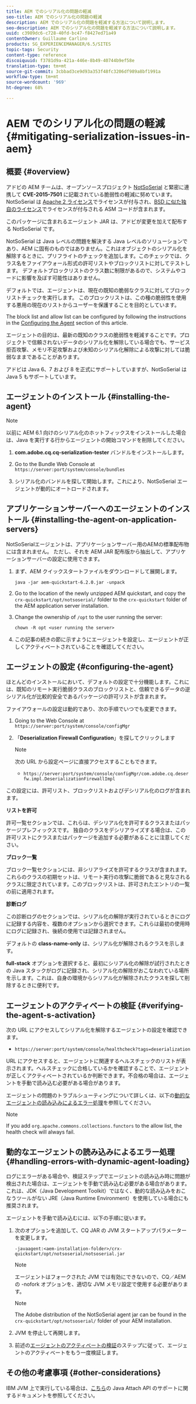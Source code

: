 ```yaml
---
title: AEM でのシリアル化の問題の軽減
seo-title: AEM でのシリアル化の問題の軽減
description: AEM でのシリアル化の問題を軽減する方法について説明します。
seo-description: AEM でのシリアル化の問題を軽減する方法について説明します。
uuid: c3989dc6-c728-40fd-bc47-f8427ed71a49
contentOwner: Guillaume Carlino
products: SG_EXPERIENCEMANAGER/6.5/SITES
topic-tags: Security
content-type: reference
discoiquuid: f3781d9a-421a-446e-8b49-40744b9ef58e
translation-type: tm+mt
source-git-commit: 3cbbad3ce9d93a353f48fc3206df989a8bf1991a
workflow-type: tm+mt
source-wordcount: '969'
ht-degree: 68%

---
```



# AEM でのシリアル化の問題の軽減{#mitigating-serialization-issues-in-aem}

## 概要 {#overview}

 アドビの AEM チームは、オープンソースプロジェクト [NotSoSerial](https://github.com/kantega/notsoserial) と緊密に連携して **CVE-2015-7501** に記載されている脆弱性の軽減に努めています。NotSoSerial は [Apache 2 ライセンス](https://www.apache.org/licenses/LICENSE-2.0)でライセンスが付与され、[BSD に似た独自のライセンス](https://asm.ow2.org/license.html)でライセンスが付与される ASM コードが含まれます。

このパッケージに含まれるエージェント JAR は、アドビが変更を加えて配布する NotSoSerial です。

  NotSoSerial は Java レベルの問題を解決する Java レベルのソリューションであり、AEM に固有のものではありません。これはオブジェクトのシリアル化を解除するときに、プリフライトのチェックを追加します。このチェックでは、クラス名をファイアウォール形式の許可リストやブロックリストに対してテストします。 デフォルトブロックリストのクラス数に制限があるので、システムやコードに影響を及ぼす可能性はありません。

デフォルトでは、エージェントは、現在の既知の脆弱なクラスに対してブロックリストチェックを実行します。 このブロックリストは、この種の脆弱性を使用する悪用の現在のリストからユーザーを保護することを目的としています。

The block list and allow list can be configured by following the instructions in the [Configuring the Agent](/help/sites-administering/mitigating-serialization-issues.md#configuring-the-agent) section of this article.

エージェントの目的は、最新の既知のクラスの脆弱性を軽減することです。プロジェクトで信頼されないデータのシリアル化を解除している場合でも、サービス拒否攻撃、メモリ不足攻撃および未知のシリアル化解除による攻撃に対しては脆弱なままであることがあります。

  アドビは Java 6、7 および 8 を正式にサポートしていますが、NotSoSerial は Java 5 もサポートしています。

## エージェントのインストール {#installing-the-agent}

>[!NOTE]
>
>以前に AEM 6.1 向けのシリアル化のホットフィックスをインストールした場合は、Java を実行する行からエージェントの開始コマンドを削除してください。

1. **com.adobe.cq.cq-serialization-tester** バンドルをインストールします。

1. Go to the Bundle Web Console at `https://server:port/system/console/bundles`
1. シリアル化のバンドルを探して開始します。これにより、NotSoSerial エージェントが動的にオートロードされます。

## アプリケーションサーバーへのエージェントのインストール {#installing-the-agent-on-application-servers}

NotSoSerialエージェントは、アプリケーションサーバー用のAEMの標準配布物には含まれません。 ただし、それを AEM JAR 配布版から抽出して、アプリケーションサーバーの設定に使用できます。

1. まず、AEM クイックスタートファイルをダウンロードして展開します。

   ```shell
   java -jar aem-quickstart-6.2.0.jar -unpack
   ```

1. Go to the location of the newly unzipped AEM quickstart, and copy the `crx-quickstart/opt/notsoserial/` folder to the `crx-quickstart` folder of the AEM application server installation.

1. Change the ownership of `/opt` to the user running the server:

   ```shell
   chown -R opt <user running the server>
   ```

1. この記事の続きの節に示すようにエージェントを設定し、エージェントが正しくアクティベートされていることを確認してください。

## エージェントの設定 {#configuring-the-agent}

ほとんどのインストールにおいて、デフォルトの設定で十分機能します。これには、既知のリモート実行脆弱クラスのブロックリストと、信頼できるデータの逆シリアル化が比較的安全であるパッケージの許可リストが含まれます。

   ファイアウォールの設定は動的であり、次の手順でいつでも変更できます。

1. Going to the Web Console at `https://server:port/system/console/configMgr`
1. 「**Deserialization Firewall Configuration**」を探してクリックします

   >[!NOTE]
   >
   >次の URL から設定ページに直接アクセスすることもできます。
   >
   >* `https://server:port/system/console/configMgr/com.adobe.cq.deserfw.impl.DeserializationFirewallImpl`


この設定には、許可リスト、ブロックリストおよびデシリアル化のログが含まれます。

**リストを許可**

許可一覧セクションでは、これらは、デシリアル化を許可するクラスまたはパッケージプレフィックスです。 独自のクラスをデシリアライズする場合は、この許可リストにクラスまたはパッケージを追加する必要があることに注意してください。

**ブロック一覧**

ブロック一覧セクションには、非シリアライズを許可するクラスが含まれます。 これらのクラスの初期セットは、リモート実行の攻撃に脆弱であると見なされるクラスに限定されています。このブロックリストは、許可されたエントリの一覧の前に適用されます。

**診断ログ**

 この診断ログのセクションでは、シリアル化の解除が実行されているときにログに記録する内容を、複数のオプションから選択できます。これらは最初の使用時にログに記録され、後続の使用では記録されません。

  デフォルトの **class-name-only** は、シリアル化が解除されるクラスを示します。

**full-stack** オプションを選択すると、最初にシリアル化の解除が試行されたときの Java スタックがログに記録され、シリアル化の解除がおこなわれている場所を示します。これは、自身の環境からシリアル化が解除されたクラスを探して削除するときに便利です。

## エージェントのアクティベートの検証 {#verifying-the-agent-s-activation}

次の URL にアクセスしてシリアル化を解除するエージェントの設定を確認できます。

* `https://server:port/system/console/healthcheck?tags=deserialization`

URL にアクセスすると、エージェントに関連するヘルスチェックのリストが表示されます。ヘルスチェックに合格しているかを確認することで、エージェントが正しくアクティベートされているか判断できます。不合格の場合は、エージェントを手動で読み込む必要がある場合があります。

エージェントの問題のトラブルシューティングについて詳しくは、以下の[動的なエージェントの読み込みによるエラー処理](#handling-errors-with-dynamic-agent-loading)を参照してください。

>[!NOTE]
>
>If you add `org.apache.commons.collections.functors` to the allow list, the health check will always fail.

## 動的なエージェントの読み込みによるエラー処理 {#handling-errors-with-dynamic-agent-loading}

ログにエラーがある場合や、検証ステップでエージェントの読み込み時に問題が検出された場合は、エージェントを手動で読み込む必要がある場合があります。これは、JDK（Java Development Toolkit）ではなく、動的な読み込みをおこなうツールがない JRE（Java Runtime Environment）を使用している場合にも推奨されます。

エージェントを手動で読み込むには、以下の手順に従います。

1. 次のオプションを追加して、CQ JAR の JVM スタートアップパラメーターを変更します。

   ```shell
   -javaagent:<aem-installation-folder>/crx-quickstart/opt/notsoserial/notsoserial.jar
   ```

   >[!NOTE]
   >
   >エージェントはフォークされた JVM では有効にできないので、CQ／AEM の -nofork オプションを、適切な JVM メモリ設定で使用する必要があります。

   >[!NOTE]
   >
   >The Adobe distribution of the NotSoSerial agent jar can be found in the `crx-quickstart/opt/notsoserial/` folder of your AEM installation.

1. JVM を停止して再開します。

1. 前述の[エージェントのアクティベートの検証](/help/sites-administering/mitigating-serialization-issues.md#verifying-the-agent-s-activation)のステップに従って、エージェントのアクティベートをもう一度検証します。

## その他の考慮事項 {#other-considerations}

IBM JVM 上で実行している場合は、[こちら](https://www.ibm.com/support/knowledgecenter/SSSTCZ_2.0.0/com.ibm.rt.doc.20/user/attachapi.html)の Java Attach API のサポートに関するドキュメントを参照してください。
